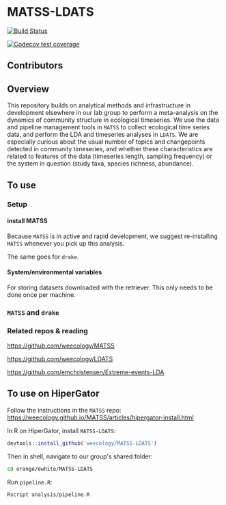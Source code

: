 # MATSS-LDATS

<!-- badges: start -->

[![Build Status](https://travis-ci.org/weecology/MATSS-LDATS.svg?branch=master)](https://travis-ci.org/weecology/MATSS-LDATS)

[![Codecov test
coverage](https://codecov.io/gh/weecology/MATSS-LDATS/branch/master/graph/badge.svg)](https://codecov.io/gh/weecology/MATSS-LDATS?branch=master)

<!-- badges: end -->

## Contributors

## Overview

This repository builds on analytical methods and infrastructure in development elsewhere in our lab group to perform a meta-analysis on the dynamics of community structure in ecological timeseries. We use the data and pipeline management tools in `MATSS` to collect ecological time series data, and perform the LDA and timeseries analyses in `LDATS`. We are especially curious about the usual number of topics and changepoints detected in community timeseries, and whether these characteristics are related to features of the data (timeseries length, sampling frequency) or the system in question (study taxa, species richness, abundance). 

## To use

### Setup

#### install MATSS
Because `MATSS` is in active and rapid development, we suggest re-installing `MATSS` whenever you pick up this analysis.

The same goes for `drake`. 

#### System/environmental variables
For storing datasets downloaded with the retriever. This only needs to be done once per machine.

### `MATSS` and  `drake`

### Related repos & reading

https://github.com/weecology/MATSS

https://github.com/weecology/LDATS

https://github.com/emchristensen/Extreme-events-LDA

## To use on HiperGator

Follow the instructions in the `MATSS` repo: https://weecology.github.io/MATSS/articles/hipergator-install.html

In R on HiperGator, install `MATSS-LDATS`:

```r
devtools::install_github('weecology/MATSS-LDATS')
```


Then in shell, navigate to our group's shared folder:
``` bash
cd orange/ewhite/MATSS-LDATS
```

Run `pipeline.R`:

```bash
Rscript analysis/pipeline.R
```

